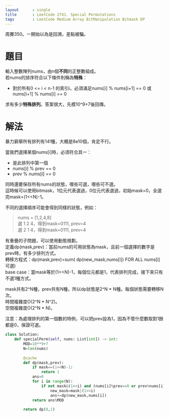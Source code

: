 ```yaml
--- 
layout      : single
title       : LeetCode 2741. Special Permutations
tags        : LeetCode Medium Array BitManipulation Bitmask DP
---
```

周賽350。一開始以為是回溯，差點被騙。  

# 題目
輸入整數陣列nums，由n個**不同**的正整數組成。  
若nums的排序符合以下條件則稱為**特殊**：  
- 對於所有0 <= i < n-1 的索引i，必須滿足nums[i] % nums[i+1] == 0 或 nums[i+1] % nums[i] == 0  

求有多少**特殊排列**。答案很大，先模10^9+7後回傳。  

# 解法
暴力窮舉所有排列有14!種，大概是8e10個，肯定不行。  

當我們選擇某個nums[i]時，必須符合其一：  
- 是此排列中第一個  
- nums[i] % prev == 0  
- prev % nums[i] == 0  

同時還要保存所有nums的狀態，哪些可選，哪些可不選。  
這時候可以使用bitmask，1位元代表選過，0位元代表選過，初始mask=0，全選完mask=(1<<N)-1。  

不同的選擇順序可能會得到同樣的狀態，例如：  
> nums = [1,2,4,8]  
> 選 1 2 4，得到mask=0111, prev=4  
> 選 2 1 4，得到mask=0111, prev=4  

有重疊的子問題，可以使用動態規劃。  
定義dp(mask,prev)：當前nums的可用狀態為mask，且前一個選擇的數字是prev時，有多少排列方式。  
轉移方程式：dp(mask,prev)=sum( dp(new_mask,nums[i]) FOR ALL nums[i]可選)  
base case：當mask等於(1<<N)-1，每個位元都是1，代表排列完成，接下來只有不選1種方式。  

mask共有2^N種，prev共有N種，所以dp狀態是2^N \* N種。每個狀態需要轉移N次。  
時間複雜度O(2^N \* N^2)。  
空間複雜度O(2^N \* N)。  

注意：為處理排列的第一個數的特例，可以把prev設為1，因為不管什麼數取對1餘都是0，保證可選。  

```python
class Solution:
    def specialPerm(self, nums: List[int]) -> int:
        MOD=10**9+7
        N=len(nums)
        
        @cache
        def dp(mask,prev):
            if mask==(1<<N)-1:
                return 1
            ans=0
            for i in range(N):
                if not mask&(1<<i) and (nums[i]%prev==0 or prev%nums[i]==0):
                    new_mask=mask|(1<<i)
                    ans+=dp(new_mask,nums[i])
            return ans%MOD
        
        return dp(0,1)
```
